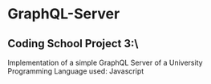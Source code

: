 # GraphQL-Server
## Coding School Project 3:\
Implementation of a simple GraphQL Server of a University\
Programming Language used: Javascript
